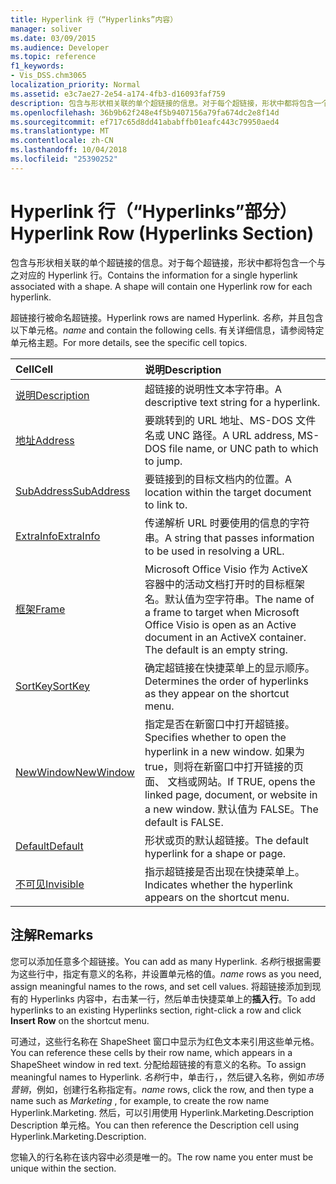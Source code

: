 ```yaml
---
title: Hyperlink 行（“Hyperlinks”内容）
manager: soliver
ms.date: 03/09/2015
ms.audience: Developer
ms.topic: reference
f1_keywords:
- Vis_DSS.chm3065
localization_priority: Normal
ms.assetid: e3c7ae27-2e54-a174-4fb3-d16093faf759
description: 包含与形状相关联的单个超链接的信息。对于每个超链接，形状中都将包含一个与之对应的 Hyperlink 行。
ms.openlocfilehash: 36b9b62f248e4f5b9407156a79fa674dc2e8f14d
ms.sourcegitcommit: ef717c65d8dd41ababffb01eafc443c79950aed4
ms.translationtype: MT
ms.contentlocale: zh-CN
ms.lasthandoff: 10/04/2018
ms.locfileid: "25390252"
---
```

# <a name="hyperlink-row-hyperlinks-section"></a><span data-ttu-id="49b6d-104">Hyperlink 行（“Hyperlinks”部分）</span><span class="sxs-lookup"><span data-stu-id="49b6d-104">Hyperlink Row (Hyperlinks Section)</span></span>

<span data-ttu-id="49b6d-p102">包含与形状相关联的单个超链接的信息。对于每个超链接，形状中都将包含一个与之对应的 Hyperlink 行。</span><span class="sxs-lookup"><span data-stu-id="49b6d-p102">Contains the information for a single hyperlink associated with a shape. A shape will contain one Hyperlink row for each hyperlink.</span></span>
  
<span data-ttu-id="49b6d-107">超链接行被命名超链接。</span><span class="sxs-lookup"><span data-stu-id="49b6d-107">Hyperlink rows are named Hyperlink.</span></span> <span data-ttu-id="49b6d-108">*名称*，并且包含以下单元格。</span><span class="sxs-lookup"><span data-stu-id="49b6d-108">*name*  and contain the following cells.</span></span> <span data-ttu-id="49b6d-109">有关详细信息，请参阅特定单元格主题。</span><span class="sxs-lookup"><span data-stu-id="49b6d-109">For more details, see the specific cell topics.</span></span> 
  
|<span data-ttu-id="49b6d-110">**Cell**</span><span class="sxs-lookup"><span data-stu-id="49b6d-110">**Cell**</span></span>|<span data-ttu-id="49b6d-111">**说明**</span><span class="sxs-lookup"><span data-stu-id="49b6d-111">**Description**</span></span>|
|:-----|:-----|
|[<span data-ttu-id="49b6d-112">说明</span><span class="sxs-lookup"><span data-stu-id="49b6d-112">Description</span></span>](description-cell-hyperlinks-section.md) <br/> |<span data-ttu-id="49b6d-113">超链接的说明性文本字符串。</span><span class="sxs-lookup"><span data-stu-id="49b6d-113">A descriptive text string for a hyperlink.</span></span>  <br/> |
|[<span data-ttu-id="49b6d-114">地址</span><span class="sxs-lookup"><span data-stu-id="49b6d-114">Address</span></span>](address-cell-hyperlinks-section.md) <br/> |<span data-ttu-id="49b6d-115">要跳转到的 URL 地址、MS-DOS 文件名或 UNC 路径。</span><span class="sxs-lookup"><span data-stu-id="49b6d-115">A URL address, MS-DOS file name, or UNC path to which to jump.</span></span>  <br/> |
|[<span data-ttu-id="49b6d-116">SubAddress</span><span class="sxs-lookup"><span data-stu-id="49b6d-116">SubAddress</span></span>](subaddress-cell-hyperlinks-section.md) <br/> |<span data-ttu-id="49b6d-117">要链接到的目标文档内的位置。</span><span class="sxs-lookup"><span data-stu-id="49b6d-117">A location within the target document to link to.</span></span>  <br/> |
|[<span data-ttu-id="49b6d-118">ExtraInfo</span><span class="sxs-lookup"><span data-stu-id="49b6d-118">ExtraInfo</span></span>](extrainfo-cell-hyperlinks-section.md) <br/> |<span data-ttu-id="49b6d-119">传递解析 URL 时要使用的信息的字符串。</span><span class="sxs-lookup"><span data-stu-id="49b6d-119">A string that passes information to be used in resolving a URL.</span></span>  <br/> |
|[<span data-ttu-id="49b6d-120">框架</span><span class="sxs-lookup"><span data-stu-id="49b6d-120">Frame</span></span>](frame-cell-hyperlinks-section.md) <br/> |<span data-ttu-id="49b6d-p104">Microsoft Office Visio 作为 ActiveX 容器中的活动文档打开时的目标框架名。默认值为空字符串。</span><span class="sxs-lookup"><span data-stu-id="49b6d-p104">The name of a frame to target when Microsoft Office Visio is open as an Active document in an ActiveX container. The default is an empty string.</span></span>  <br/> |
|[<span data-ttu-id="49b6d-123">SortKey</span><span class="sxs-lookup"><span data-stu-id="49b6d-123">SortKey</span></span>](sortkey-cell-hyperlinks-section.md) <br/> |<span data-ttu-id="49b6d-124">确定超链接在快捷菜单上的显示顺序。</span><span class="sxs-lookup"><span data-stu-id="49b6d-124">Determines the order of hyperlinks as they appear on the shortcut menu.</span></span>  <br/> |
|[<span data-ttu-id="49b6d-125">NewWindow</span><span class="sxs-lookup"><span data-stu-id="49b6d-125">NewWindow</span></span>](newwindow-cell-hyperlinks-section.md) <br/> |<span data-ttu-id="49b6d-126">指定是否在新窗口中打开超链接。</span><span class="sxs-lookup"><span data-stu-id="49b6d-126">Specifies whether to open the hyperlink in a new window.</span></span> <span data-ttu-id="49b6d-127">如果为 true，则将在新窗口中打开链接的页面、 文档或网站。</span><span class="sxs-lookup"><span data-stu-id="49b6d-127">If TRUE, opens the linked page, document, or website in a new window.</span></span> <span data-ttu-id="49b6d-128">默认值为 FALSE。</span><span class="sxs-lookup"><span data-stu-id="49b6d-128">The default is FALSE.</span></span>  <br/> |
|[<span data-ttu-id="49b6d-129">Default</span><span class="sxs-lookup"><span data-stu-id="49b6d-129">Default</span></span>](default-cell-hyperlinks-section.md) <br/> |<span data-ttu-id="49b6d-130">形状或页的默认超链接。</span><span class="sxs-lookup"><span data-stu-id="49b6d-130">The default hyperlink for a shape or page.</span></span>  <br/> |
|[<span data-ttu-id="49b6d-131">不可见</span><span class="sxs-lookup"><span data-stu-id="49b6d-131">Invisible</span></span>](invisible-cell-hyperlinks-section.md) <br/> |<span data-ttu-id="49b6d-132">指示超链接是否出现在快捷菜单上。</span><span class="sxs-lookup"><span data-stu-id="49b6d-132">Indicates whether the hyperlink appears on the shortcut menu.</span></span>  <br/> |
   
## <a name="remarks"></a><span data-ttu-id="49b6d-133">注解</span><span class="sxs-lookup"><span data-stu-id="49b6d-133">Remarks</span></span>

 <span data-ttu-id="49b6d-134">您可以添加任意多个超链接。</span><span class="sxs-lookup"><span data-stu-id="49b6d-134">You can add as many Hyperlink.</span></span>  <span data-ttu-id="49b6d-135">*名称*行根据需要为这些行中，指定有意义的名称，并设置单元格的值。</span><span class="sxs-lookup"><span data-stu-id="49b6d-135">*name*  rows as you need, assign meaningful names to the rows, and set cell values.</span></span> <span data-ttu-id="49b6d-136">将超链接添加到现有的 Hyperlinks 内容中，右击某一行，然后单击快捷菜单上的**插入行**。</span><span class="sxs-lookup"><span data-stu-id="49b6d-136">To add hyperlinks to an existing Hyperlinks section, right-click a row and click **Insert Row** on the shortcut menu.</span></span> 
  
<span data-ttu-id="49b6d-137">可通过，这些行名称在 ShapeSheet 窗口中显示为红色文本来引用这些单元格。</span><span class="sxs-lookup"><span data-stu-id="49b6d-137">You can reference these cells by their row name, which appears in a ShapeSheet window in red text.</span></span> <span data-ttu-id="49b6d-138">分配给超链接的有意义的名称。</span><span class="sxs-lookup"><span data-stu-id="49b6d-138">To assign meaningful names to Hyperlink.</span></span> <span data-ttu-id="49b6d-139">*名称*行中，单击行，，然后键入名称，例如*市场营销*，例如，创建行名称指定有。</span><span class="sxs-lookup"><span data-stu-id="49b6d-139">*name*  rows, click the row, and then type a name such as  *Marketing*  , for example, to create the row name Hyperlink.Marketing.</span></span> <span data-ttu-id="49b6d-140">然后，可以引用使用 Hyperlink.Marketing.Description Description 单元格。</span><span class="sxs-lookup"><span data-stu-id="49b6d-140">You can then reference the Description cell using Hyperlink.Marketing.Description.</span></span> 
  
<span data-ttu-id="49b6d-141">您输入的行名称在该内容中必须是唯一的。</span><span class="sxs-lookup"><span data-stu-id="49b6d-141">The row name you enter must be unique within the section.</span></span>
  

